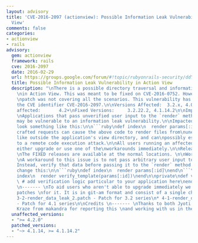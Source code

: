 ```yaml
---
layout: advisory
title: 'CVE-2016-2097 (actionview): Possible Information Leak Vulnerability in Action
  View'
comments: false
categories:
- actionview
- rails
advisory:
  gem: actionview
  framework: rails
  cve: 2016-2097
  date: 2016-02-29
  url: https://groups.google.com/forum/#!topic/rubyonrails-security/ddY6HgqB2z4
  title: Possible Information Leak Vulnerability in Action View
  description: "\nThere is a possible directory traversal and information leak vulnerability
    \nin Action View. This was meant to be fixed on CVE-2016-0752. However the 3.2
    \npatch was not covering all the scenarios. This vulnerability has been \nassigned
    the CVE identifier CVE-2016-2097.\n\nVersions Affected:  3.2.x, 4.0.x, 4.1.x\nNot
    affected:       4.2+\nFixed Versions:     3.2.22.2, 4.1.14.2\n\nImpact \n------
    \nApplications that pass unverified user input to the `render` method in a\ncontroller
    may be vulnerable to an information leak vulnerability.\n\nImpacted code will
    look something like this:\n\n```ruby\ndef index\n  render params[:id]\nend\n```\n\nCarefully
    crafted requests can cause the above code to render files from\nunexpected places
    like outside the application's view directory, and can\npossibly escalate this
    to a remote code execution attack.\n\nAll users running an affected release should
    either upgrade or use one of the\nworkarounds immediately.\n\nReleases \n--------
    \nThe FIXED releases are available at the normal locations. \n\nWorkarounds \n-----------
    \nA workaround to this issue is to not pass arbitrary user input to the `render`\nmethod.
    Instead, verify that data before passing it to the `render` method.\n\nFor example,
    change this:\n\n```ruby\ndef index\n  render params[:id]\nend\n```\n\nTo this:\n\n```ruby\ndef
    index\n  render verify_template(params[:id])\nend\n\nprivate\ndef verify_template(name)\n
    \ # add verification logic particular to your application here\nend\n```\n\nPatches
    \n------- \nTo aid users who aren't able to upgrade immediately we have provided
    patches \nfor it. It is in git-am format and consist of a single changeset.\n\n*
    3-2-render_data_leak_2.patch - Patch for 3.2 series\n* 4-1-render_data_leak_2.patch
    - Patch for 4.1 series\n\nCredits \n------- \nThanks to both Jyoti Singh and Tobias
    Kraze from makandra for reporting this \nand working with us in the patch!\n"
  unaffected_versions:
  - ">= 4.2.0"
  patched_versions:
  - "~> 4.1.14, >= 4.1.14.2"
---
```

